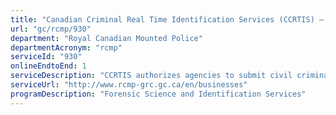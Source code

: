 ```yaml
---
title: "Canadian Criminal Real Time Identification Services (CCRTIS) –  Accreditation Services"
url: "gc/rcmp/930"
department: "Royal Canadian Mounted Police"
departmentAcronym: "rcmp"
serviceId: "930"
onlineEndtoEnd: 1
serviceDescription: "CCRTIS authorizes agencies to submit civil criminal record checks on behalf of applicants. CCRTIS establishes and maintains MOUs with each authorized agency."
serviceUrl: "http://www.rcmp-grc.gc.ca/en/businesses"
programDescription: "Forensic Science and Identification Services"
---
```

